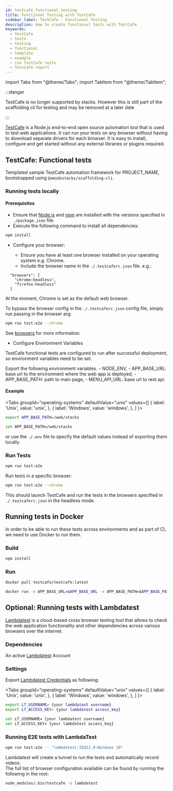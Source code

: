 ```yaml
---
id: testcafe_functional_testing
title: Functional Testing with TestCafe
sidebar_label: TestCafe - Functional Testing
description: How to create functional tests with TestCafe 
keywords:
  - TestCafe
  - tests
  - testing
  - functional
  - template
  - example
  - run TestCafe tests
  - TestCafe report
---
```


import Tabs from "@theme/Tabs";
import TabItem from "@theme/TabItem";

:::danger

TestCafe is no longer supported by stacks. However this is still part of the scaffolding cli for testing and may be removed at a later date

:::

[TestCafe](https://devexpress.github.io/testcafe/) is a Node.js end-to-end open source automation tool that is used to test web applications. It can run your tests on any browser without having to download separate drivers for each browser.
It is easy to install, configure and get started without any external libraries or plugins required.

## TestCafe: Functional tests

Templated sample TestCafe automation framework for PROJECT_NAME, bootstrapped using `@amidostacks/scaffolding-cli`.

### Running tests locally

#### Prerequisites

- Ensure that [Node.js](https://nodejs.org/) and [npm](https://www.npmjs.com/) are installed with the versions specified in `./package.json` file.
- Execute the following command to install all dependencies:

```bash
npm install
```

- Configure your browser:

    - Ensure you have at least one browser installed on your operating system e.g. Chrome.
    - Include the browser name  in  the `./.testcaferc.json` file. e.g.:

```text
  "browsers": [
    "chrome:headless",
    "firefox:headless"
  ]
``` 

At the moment, Chrome is set as the default web browser.

To bypass the browser config in the `./.testcaferc.json` config file, simply run passing in the browser arg:

```bash
npm run test:e2e --chrome
```

See [browsers](https://devexpress.github.io/testcafe/documentation/using-testcafe/common-concepts/browsers/) for more information.

- Configure Environment Variables

TestCafe functional tests are configured to run after successful deployment, so environment variables need to be set.

Export the following environment variables.
    - NODE_ENV, 
    - APP_BASE_URL: base url to the environment where the web app is deployed,
    - APP_BASE_PATH: path to main page, 
    - MENU_API_URL: base url to rest api.

#### Example

 <Tabs
   groupId="operating-systems"
   defaultValue="unix"
   values={[
     { label: 'Unix', value: 'unix', },
     { label: 'Windows', value: 'windows', },
   ]
 }>
  <TabItem value="unix">

  ```bash
  export APP_BASE_PATH=/web/stacks
  ```

  </TabItem>
  <TabItem value="windows">

  ```bash
  set APP_BASE_PATH=/web/stacks
  ```

  </TabItem>
 </Tabs>
 
or use the `./.env` file to specify the default values instead of exporting them locally.

### Run Tests

```bash
npm run test:e2e
```

Run tests in a specific browser:

```bash
npm run test:e2e --chrome
```

This should launch TestCafe and run the tests in the browsers specified in `./.testcaferc.json` in the headless mode.


## Running tests in Docker

In order to be able to run these tests across environments and as part of CI, we need to use Docker to run them.

### Build

```bash
npm install
```

### Run

```bash
docker pull testcafe/testcafe:latest
```

```bash
docker run -e APP_BASE_URL=$APP_BASE_URL -e APP_BASE_PATH=$APP_BASE_PATH -e MENU_API_URL=$MENU_API_URL -e NODE_ENV=$NODE_ENV -it -v $(pwd):/tests testcafe/testcafe chromium /**/*.test.cf.ts   
```

## Optional: Running tests with Lambdatest

[Lambdatest](https://www.lambdatest.com) is a cloud-based cross browser testing tool that allows to check the web application functionality and other dependencies across various browsers over the internet.

### Dependencies

An active [Lambdatest](https://accounts.lambdatest.com/dashboard) Account

### Settings

Export [Lambdatest Credentials](https://www.lambdatest.com/support/docs/npm-plugin-for-testcafe-integration-with-lambdatest/) as following: 

 <Tabs
   groupId="operating-systems"
   defaultValue="unix"
   values={[
     { label: 'Unix', value: 'unix', },
     { label: 'Windows', value: 'windows', },
   ]
 }>
  <TabItem value="unix">

  ```bash
  export LT_USERNAME= {your lambdatest username}
  export LT_ACCESS_KEY= {your lambdatest access_key}
  ```

  </TabItem>
  <TabItem value="windows">

  ```bash
  set LT_USERNAME= {your lambdatest username}
  set LT_ACCESS_KEY= {your lambdatest access_key}
  ```

  </TabItem>
 </Tabs>

### Running E2E tests with LambdaTest

```bash
npm run test:e2e -- "lambdatest:IE@11.0:Windows 10"
```

Lambdatest will create a tunnel to run the tests and automatically record videos.
<br />
The full list of browser configuration available can be found by running the following in the root:

```bash
node_modules/.bin/testcafe -b lambdatest
```
